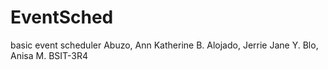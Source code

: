 # EventSched
basic event scheduler
Abuzo, Ann Katherine B.
Alojado, Jerrie Jane Y.
Blo, Anisa M.
BSIT-3R4
